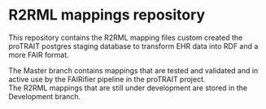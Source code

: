 # R2RML mappings repository

This repository contains the R2RML mapping files custom created the proTRAIT postgres staging database to transform EHR data into RDF and a more FAIR format.  

The Master branch contains mappings that are tested and validated and in active use by the FAIRifier pipeline in the proTRAIT project.  
The R2RML mappings that are still under development are stored in the Development branch.


